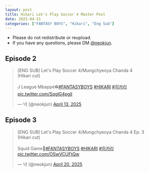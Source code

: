 ```yaml
---
layout: post
title: Hikari Let's Play Soccer 4 Master Post
date: 2025-04-21
categories: ["FANTASY BOYS", "Hikari", "Eng Sub"]
---
```


- Please do not redistribute or reupload.
- If you have any questions, please DM [@neokjun](https://x.com/neokjun).

## Episode 2
<blockquote class="twitter-tweet"><p lang="fr" dir="ltr">[ENG SUB] Let&#39;s Play Soccer 4/Mungchyeoya Chanda 4<br>(Hikari cut)<br><br>J League Mbappé⚽️<a href="https://twitter.com/hashtag/FANTASYBOYS?src=hash&amp;ref_src=twsrc%5Etfw">#FANTASYBOYS</a> <a href="https://twitter.com/hashtag/HIKARI?src=hash&amp;ref_src=twsrc%5Etfw">#HIKARI</a> <a href="https://twitter.com/hashtag/%ED%9E%88%EC%B9%B4%EB%A6%AC?src=hash&amp;ref_src=twsrc%5Etfw">#히카리</a> <a href="https://t.co/SqglG4pgjI">pic.twitter.com/SqglG4pgjI</a></p>&mdash; 넉 (@neokjun) <a href="https://twitter.com/neokjun/status/1911419942651441461?ref_src=twsrc%5Etfw">April 13, 2025</a></blockquote> <script async src="https://platform.twitter.com/widgets.js" charset="utf-8"></script>

## Episode 3
<blockquote class="twitter-tweet"><p lang="en" dir="ltr">[ENG SUB] Let&#39;s Play Soccer 4/Mungchyeoya Chanda 4 Ep. 3<br>(Hikari cut)<br><br>Squid Game🦑<a href="https://twitter.com/hashtag/FANTASYBOYS?src=hash&amp;ref_src=twsrc%5Etfw">#FANTASYBOYS</a> <a href="https://twitter.com/hashtag/HIKARI?src=hash&amp;ref_src=twsrc%5Etfw">#HIKARI</a> <a href="https://twitter.com/hashtag/%ED%9E%88%EC%B9%B4%EB%A6%AC?src=hash&amp;ref_src=twsrc%5Etfw">#히카리</a> <a href="https://t.co/OSwVCUFtQw">pic.twitter.com/OSwVCUFtQw</a></p>&mdash; 넉 (@neokjun) <a href="https://twitter.com/neokjun/status/1913986194381410703?ref_src=twsrc%5Etfw">April 20, 2025</a></blockquote> <script async src="https://platform.twitter.com/widgets.js" charset="utf-8"></script>
